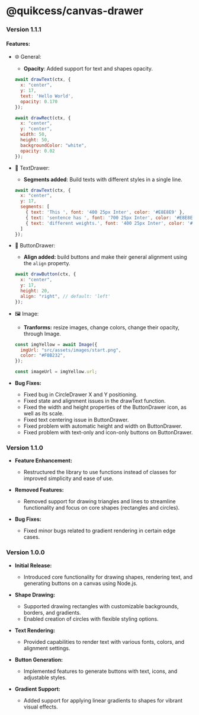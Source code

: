 # @quikcess/canvas-drawer

### Version 1.1.1

#### **Features:**
  - 🌐 General: 
    - **Opacity**: Added support for text and shapes opacity.
    ```js
    await drawText(ctx, {
      x: "center",
      y: 17,
      text: 'Hello World',
      opacity: 0.170
    });

    await drawRect(ctx, {
      x: "center",
      y: "center",
      width: 50,
      height: 50,
      backgroundColor: "white",
      opacity: 0.02
    });
    ```

  - 📝 TextDrawer:
    - **Segments added**: Build texts with different styles in a single line.
    ```js
    await drawText(ctx, {
      x: "center",
      y: 17,
      segments: [
        { text: 'This ', font: '400 25px Inter', color: '#E8E8E9' },
        { text: 'sentence has ', font: '700 25px Inter', color: '#E8E8E9' },
        { text: 'different weights.', font: '400 25px Inter', color: '#E8E8E9' },
      ]
    });
    ```

  - 🔘 ButtonDrawer:
    - **Align added:** build buttons and make their general alignment using the `align` property.
    ```js
    await drawButton(ctx, {
      x: "center",
      y: 17,
      height: 20,
      align: "right", // default: 'left'
    });
    ```

  - 🖼 Image:
    - **Tranforms:** resize images, change colors, change their opacity, through Image.
    ```js
    const imgYellow = await Image({
      imgUrl: "src/assets/images/start.png",
      color: "#F0B232",
    });

    const imageUrl = imgYellow.url;
    ```

- **Bug Fixes:**
  - Fixed bug in CircleDrawer X and Y positioning.
  - Fixed state and alignment issues in the drawText function.
  - Fixed the width and height properties of the ButtonDrawer icon, as well as its scale.
  - Fixed text centering issue in ButtonDrawer.
  - Fixed problem with automatic height and width on ButtonDrawer.
  - Fixed problem with text-only and icon-only buttons on ButtonDrawer.

### Version 1.1.0

- **Feature Enhancement:**
  - Restructured the library to use functions instead of classes for improved simplicity and ease of use.
  
- **Removed Features:**
  - Removed support for drawing triangles and lines to streamline functionality and focus on core shapes (rectangles and circles).

- **Bug Fixes:**
  - Fixed minor bugs related to gradient rendering in certain edge cases.

### Version 1.0.0

- **Initial Release:**
  - Introduced core functionality for drawing shapes, rendering text, and generating buttons on a canvas using Node.js.
  
- **Shape Drawing:**
  - Supported drawing rectangles with customizable backgrounds, borders, and gradients.
  - Enabled creation of circles with flexible styling options.

- **Text Rendering:**
  - Provided capabilities to render text with various fonts, colors, and alignment settings.

- **Button Generation:**
  - Implemented features to generate buttons with text, icons, and adjustable styles.

- **Gradient Support:**
  - Added support for applying linear gradients to shapes for vibrant visual effects.